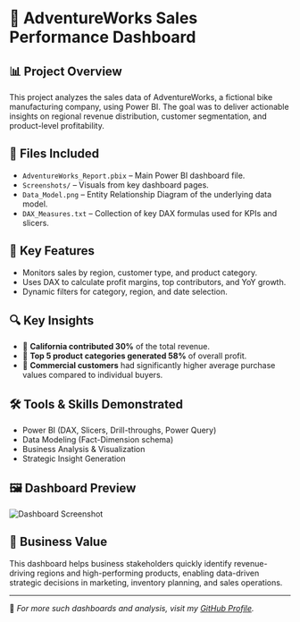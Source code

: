# 🚴 AdventureWorks Sales Performance Dashboard

## 📊 Project Overview
This project analyzes the sales data of AdventureWorks, a fictional bike manufacturing company, using Power BI. The goal was to deliver actionable insights on regional revenue distribution, customer segmentation, and product-level profitability.

## 📁 Files Included
- `AdventureWorks_Report.pbix` – Main Power BI dashboard file.
- `Screenshots/` – Visuals from key dashboard pages.
- `Data_Model.png` – Entity Relationship Diagram of the underlying data model.
- `DAX_Measures.txt` – Collection of key DAX formulas used for KPIs and slicers.

## 🧠 Key Features
- Monitors sales by region, customer type, and product category.
- Uses DAX to calculate profit margins, top contributors, and YoY growth.
- Dynamic filters for category, region, and date selection.

## 🔍 Key Insights
- 📍 **California contributed 30%** of the total revenue.
- 🥇 **Top 5 product categories generated 58%** of overall profit.
- 👥 **Commercial customers** had significantly higher average purchase values compared to individual buyers.

## 🛠 Tools & Skills Demonstrated
- Power BI (DAX, Slicers, Drill-throughs, Power Query)
- Data Modeling (Fact-Dimension schema)
- Business Analysis & Visualization
- Strategic Insight Generation

## 🖼 Dashboard Preview
![Dashboard Screenshot](<img width="1517" height="793" alt="image" src="https://github.com/user-attachments/assets/d67b6d33-51cb-4b7c-8fac-f2231f7287b5" />
)

## 🚀 Business Value
This dashboard helps business stakeholders quickly identify revenue-driving regions and high-performing products, enabling data-driven strategic decisions in marketing, inventory planning, and sales operations.

---

📌 *For more such dashboards and analysis, visit my [GitHub Profile](https://github.com/Pratap-Abhay72Singh73).*
